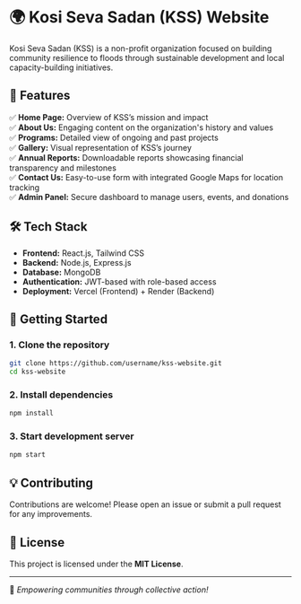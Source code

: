 # 🌍 Kosi Seva Sadan (KSS) Website  

Kosi Seva Sadan (KSS) is a non-profit organization focused on building community resilience to floods through sustainable development and local capacity-building initiatives.

## 🚀 Features  
✅ **Home Page:** Overview of KSS’s mission and impact  
✅ **About Us:** Engaging content on the organization's history and values  
✅ **Programs:** Detailed view of ongoing and past projects  
✅ **Gallery:** Visual representation of KSS’s journey  
✅ **Annual Reports:** Downloadable reports showcasing financial transparency and milestones  
✅ **Contact Us:** Easy-to-use form with integrated Google Maps for location tracking  
✅ **Admin Panel:** Secure dashboard to manage users, events, and donations  

## 🛠️ Tech Stack  
- **Frontend:** React.js, Tailwind CSS  
- **Backend:** Node.js, Express.js  
- **Database:** MongoDB  
- **Authentication:** JWT-based with role-based access  
- **Deployment:** Vercel (Frontend) + Render (Backend)  

## 🚀 Getting Started  

### 1. **Clone the repository**  
```bash
git clone https://github.com/username/kss-website.git
cd kss-website
```

### 2. **Install dependencies**  
```bash
npm install
```

### 3. **Start development server**  
```bash
npm start
```

## 💡 Contributing  
Contributions are welcome! Please open an issue or submit a pull request for any improvements.  

## 📄 License  
This project is licensed under the **MIT License**.  

---

🌱 *Empowering communities through collective action!*  
